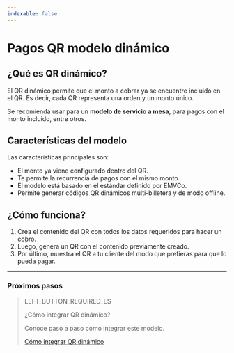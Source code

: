 ```yaml
---
indexable: false  
---
```


# Pagos QR modelo dinámico
	
## ¿Qué es QR dinámico?

El QR dinámico permite que el monto a cobrar ya se encuentre incluido en el QR. Es decir, cada QR representa una orden y un monto único. 

Se recomienda usar para un **modelo de servicio a mesa**, para pagos con el monto incluido, entre otros.


## Características del modelo

Las características principales son:
- El monto ya viene configurado dentro del QR.
- Te permite la recurrencia de pagos con el mismo monto.
- El modelo está basado en el estándar definido por EMVCo.
- Permite generar códigos QR dinámicos multi-billetera y de modo offline.

## ¿Cómo funciona?

1. Crea el contenido del QR con todos los datos requeridos para hacer un cobro.
2. Luego, genera un QR con el contenido previamente creado.
3. Por último, muestra el QR a tu cliente del modo que prefieras para que lo pueda pagar.

---
### Próximos pasos


> LEFT_BUTTON_REQUIRED_ES
>
> ¿Cómo integrar QR dinámico?
>
> Conoce paso a paso como integrar este modelo.
>
> [Cómo integrar QR dinámico](https://www.mercadopago[FAKER][URL][DOMAIN]/developers/es/guides/qr-code/qr-dinamic/qr-dinamic-part-b/)
